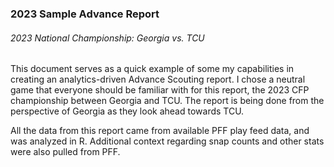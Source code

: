 ### 2023 Sample Advance Report
###### *2023 National Championship: Georgia vs. TCU*

This document serves as a quick example of some my capabilities in creating an analytics-driven Advance Scouting report. I chose a neutral game that everyone should be familiar with for this report, the 2023 CFP championship between Georgia and TCU. The report is being done from the perspective of Georgia as they look ahead towards TCU.

All the data from this report came from available PFF play feed data, and was analyzed in R. Additional context regarding snap counts and other stats were also pulled from PFF.
